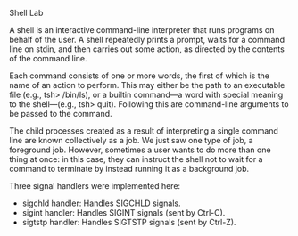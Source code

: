 <h> Shell Lab</h>

A shell is an interactive command-line interpreter that runs programs on behalf of the user. A shell repeatedly prints a prompt, waits for a command line on stdin, and then carries out some action, as directed by the contents of the command line.

Each command consists of one or more words, the first of which is the name of an action to perform. This may either be the path to an executable file (e.g., tsh> /bin/ls), or a builtin command—a word with special meaning to the shell—(e.g., tsh> quit). Following this are command-line arguments to be passed to the command. 

The child processes created as a result of interpreting a single command line are known collectively as a job. We just saw one type of job, a foreground job. However, sometimes a user wants to do more than one thing at once: in this case, they can instruct the shell not to wait for a command to terminate by instead running it as a background job. 

Three signal handlers were implemented here:
<ul>
  <li> sigchld handler: Handles SIGCHLD signals. </li>
  <li> sigint handler: Handles SIGINT signals (sent by Ctrl-C). </li>
  <li> sigtstp handler: Handles SIGTSTP signals (sent by Ctrl-Z). </li>
 </ul>
